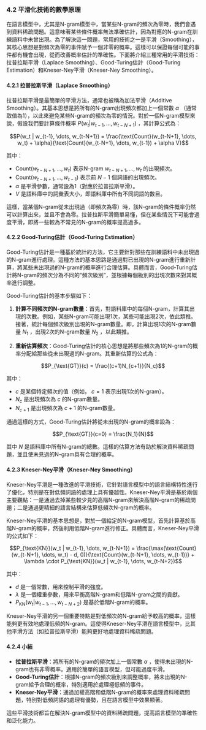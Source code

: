### **4.2 平滑化技術的數學原理**

在語言模型中，尤其是N-gram模型中，當某些N-gram的頻次為零時，我們會遇到資料稀疏問題。這意味著某些條件概率無法準確估計，因為對應的N-gram在訓練語料中未曾出現。為了解決這一問題，常用的技術之一是平滑（Smoothing），其核心思想是對頻次為零的事件賦予一個非零的概率。這樣可以保證每個可能的事件都有機會出現，從而改善概率估計的準確性。下面將介紹三種常用的平滑技術：拉普拉斯平滑（Laplace Smoothing）、Good-Turing估計（Good-Turing Estimation）和Kneser-Ney平滑（Kneser-Ney Smoothing）。

#### **4.2.1 拉普拉斯平滑（Laplace Smoothing）**

拉普拉斯平滑是最簡單的平滑方法，通常也被稱為加法平滑（Additive Smoothing）。其基本思想是將所有的N-gram出現頻次都加上一個常數  $`\alpha`$ （通常取值為1），以此來避免某些N-gram的頻次為零的情況。對於一個N-gram模型來說，假設我們要計算條件概率  $`P(w_t | w_{t-1}, \dots, w_{t-N+1})`$ ，其計算公式為：


```math
P(w_t | w_{t-1}, \dots, w_{t-N+1}) = \frac{\text{Count}(w_{t-N+1}, \dots, w_t) + \alpha}{\text{Count}(w_{t-N+1}, \dots, w_{t-1}) + \alpha V}
```


其中：
-  $`\text{Count}(w_{t-N+1}, \dots, w_t)`$  表示N-gram  $`w_{t-N+1}, \dots, w_t`$  的出現頻次。
-  $`\text{Count}(w_{t-N+1}, \dots, w_{t-1})`$  表示前  $`N-1`$  個詞語的出現頻次。
-  $`\alpha`$  是平滑參數，通常設為1（對應於拉普拉斯平滑）。
-  $`V`$  是語料庫中的詞彙表大小，即語料庫中所有不同詞語的數目。

這樣，當某個N-gram從未出現過（即頻次為零）時，該N-gram的條件概率仍然可以計算出來，並且不會為零。拉普拉斯平滑簡單易懂，但在某些情況下可能會過度平滑，即將一些較為不常見的N-gram的概率提高過多。

#### **4.2.2 Good-Turing估計（Good-Turing Estimation）**

Good-Turing估計是一種基於統計的方法，它主要針對那些在訓練語料中未出現過的N-gram進行處理。這種方法的基本思路是通過對已出現的N-gram進行重新計算，將某些未出現過的N-gram的概率進行合理估算。具體而言，Good-Turing估計將N-gram的頻次分為不同的“頻次級別”，並根據每個級別的出現次數來對其概率進行調整。

Good-Turing估計的基本步驟如下：
1. **計算不同頻次的N-gram數量**：首先，對語料庫中的每個N-gram，計算其出現的次數。例如，某些N-gram可能出現1次，某些可能出現2次，依此類推。接著，統計每個頻次級別出現的N-gram數量。即，計算出現1次的N-gram數量  $`N_1`$ ，出現2次的N-gram數量  $`N_2`$ ，以此類推。
   
2. **重新估算頻次**：Good-Turing估計的核心思想是將那些頻次為1的N-gram的概率分配給那些從未出現過的N-gram。其重新估算的公式為：
   

```math
P_{\text{GT}}(c) = \frac{(c+1)N_{c+1}}{N_c}
```


其中：
-  $`c`$  是某個特定頻次的值（例如， $`c = 1`$  表示出現1次的N-gram）。
-  $`N_c`$  是出現頻次為 $`c`$ 的N-gram數量。
-  $`N_{c+1}`$  是出現頻次為 $`c+1`$ 的N-gram數量。

通過這樣的方式，Good-Turing估計將從未出現的N-gram的概率設為：


```math
P_{\text{GT}}(c=0) = \frac{N_1}{N}
```


其中  $`N`$  是語料庫中所有N-gram的總數。這樣的估算方法有助於解決資料稀疏問題，並且使未見過的N-gram具有合理的概率。

#### **4.2.3 Kneser-Ney平滑（Kneser-Ney Smoothing）**

Kneser-Ney平滑是一種改進的平滑技術，它針對語言模型中的語言結構特性進行了優化，特別是在對低頻詞語的處理上具有優越性。Kneser-Ney平滑是基於兩個主要觀點：一是通過去掉某些較少見的高階N-gram來解決高階N-gram的稀疏問題；二是通過更精細的語言結構來估算低頻次N-gram的概率。

Kneser-Ney平滑的基本思想是，對於一個給定的N-gram模型，首先計算基於高階N-gram的概率，然後利用低階N-gram進行修正。具體而言，Kneser-Ney平滑的公式如下：


```math
P_{\text{KN}}(w_t | w_{t-1}, \dots, w_{t-N+1}) = \frac{\max(\text{Count}(w_{t-N+1}, \dots, w_t) - d, 0)}{\text{Count}(w_{t-N+1}, \dots, w_{t-1})} + \lambda \cdot P_{\text{KN}}(w_t | w_{t-1}, \dots, w_{t-N+2})
```


其中：
-  $`d`$  是一個常數，用來控制平滑的強度。
-  $`\lambda`$  是一個權重參數，用來平衡高階N-gram和低階N-gram之間的貢獻。
-  $`P_{\text{KN}}(w_t | w_{t-1}, \dots, w_{t-N+2})`$  是基於低階N-gram的概率。

Kneser-Ney平滑的另一個重要特點是對低頻次的N-gram給予較高的概率，這樣能夠更有效地處理低頻的N-gram。這使得Kneser-Ney平滑在語言模型中，比其他平滑方法（如拉普拉斯平滑）能夠更好地處理資料稀疏問題。

#### **4.2.4 小結**

- **拉普拉斯平滑**：將所有的N-gram的頻次加上一個常數  $`\alpha`$ ，使得未出現的N-gram也有非零概率。適用於簡單的語言模型，但可能過度平滑。
- **Good-Turing估計**：根據N-gram的頻次級別來調整概率，將未出現的N-gram給予合理的概率，特別適用於處理極低頻的事件。
- **Kneser-Ney平滑**：通過加權高階和低階N-gram的概率來處理資料稀疏問題，特別對低頻詞語的處理有優勢，且在語言模型中效果顯著。

這些平滑技術都旨在解決N-gram模型中的資料稀疏問題，提高語言模型的準確性和泛化能力。